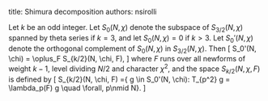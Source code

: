 title: Shimura decomposition
authors:
    nsirolli

Let $k$ be an odd integer. Let $S_0(N, \chi)$ denote the subspace of $S_{3/2}(N, \chi)$ spanned by theta series if $k=3$, and let $S_0(N, \chi)=0$ if $k>3$. Let $S_0'(N, \chi)$ denote the orthogonal complement of $S_0(N, \chi)$ in $S_{3/2}(N, \chi)$. Then
\[
S_0'(N, \chi) = \oplus_F S_{k/2}(N, \chi, F),
\]
where $F$ runs over all newforms of weight $k-1$, level dividing $N/2$ and character $\chi^2$, and the space $S_{k/2}(N, \chi, F)$ is defined by
\[
S_{k/2}(N, \chi, F) =\{ g \in S_0'(N, \chi): T_{p^2} g = \lambda_p(F) g \quad \forall\, p\nmid N\}.
\]
